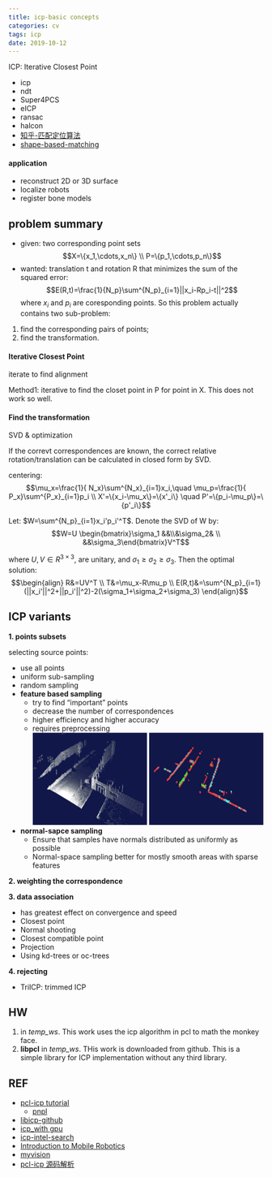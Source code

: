 ```yaml
---
title: icp-basic concepts
categories: cv
tags: icp
date: 2019-10-12
---
```


ICP: Iterative Closest Point

- icp
- ndt
- Super4PCS
- eICP
- ransac
- halcon
- [知乎-匹配定位算法](https://www.zhihu.com/question/39513724)
- [shape-based-matching](https://github.com/meiqua/shape_based_matching)

#### application

- reconstruct 2D or 3D surface
- localize robots
- register bone models

## problem summary

- given: two corresponding point sets
$$X=\{x_1,\cdots,x_n\}  \\
P=\{p_1,\cdots,p_n\}$$
- wanted: translation t and rotation R that minimizes the sum of the squared error:
$$E(R,t)=\frac{1}{N_p}\sum^{N_p}_{i=1}||x_i-Rp_i-t||^2$$
where $x_i$ and $p_i$ are coresponding points. So this problem actually contains two sub-problem: 

1. find the corresponding pairs of points; 
2. find the transformation.

#### Iterative Closest Point

iterate to find alignment

Method1: iterative to find the closet point in P for point in X. This does not work so well.

#### Find the transformation
 
 SVD & optimization

 If the correvt correspondences are known, the correct relative rotation/translation can be calculated in closed form by SVD.

 centering:
 $$\mu_x=\frac{1}{ N_x}\sum^{N_x}_{i=1}x_i,\quad \mu_p=\frac{1}{ P_x}\sum^{P_x}_{i=1}p_i    \\
 X'=\{x_i-\mu_x\}=\{x'_i\} \quad  P'=\{p_i-\mu_p\}=\{p'_i\}$$

 Let: $W=\sum^{N_p}_{i=1}x_i'p_i'^T$. Denote the SVD of W by:
 $$W=U \begin{bmatrix}\sigma_1 &&\\&\sigma_2&   \\ &&\sigma_3\end{bmatrix}V^T$$

 where $U,V\in R^{3\times3}$, are unitary, and $\sigma_1\geq\sigma_2\geq\sigma_3$. Then the optimal solution:
 $$\begin{align}
 R&=UV^T    \\
 T&=\mu_x-R\mu_p    \\
 E(R,t)&=\sum^{N_p}_{i=1}(||x_i'||^2+||p_i'||^2)-2(\sigma_1+\sigma_2+\sigma_3)
 \end{align}$$

## ICP variants

**1. points subsets**

selecting source points:
- use all points
- uniform sub-sampling
- random sampling
- **feature based sampling**
    - try to find “important” points
    - decrease the number of correspondences
    - higher efficiency and higher accuracy
    - requires preprocessing
![feature_based_sampling](pics/feature_based_sampling.png)
- **normal-sapce sampling**
    - Ensure that samples have normals distributed as
uniformly as possible
    - Normal-space sampling better for mostly smooth areas with  sparse features

**2. weighting the correspondence**

**3. data association**
- has greatest effect on convergence and
speed
- Closest point
- Normal shooting
- Closest compatible point
- Projection
- Using kd-trees or oc-trees

**4. rejecting**

- TriICP: trimmed ICP


## HW

1. in *temp_ws*. This work uses the icp algorithm in pcl to math the monkey face.
2. **libpcl** in *temp_ws*. THis work is downloaded from github. This is a simple library for ICP implementation without any third library. 


## REF
- [pcl-icp tutorial](http://pointclouds.org/documentation/tutorials/interactive_icp.php#interactive-icp)
    - [pnpl](https://github.com/symao/PnPL)
- [libicp-github](https://github.com/symao/libicp)
- [icp_with gpu](https://github.com/michaelwillett/Iterative-Closest-Point)
- [icp-intel-search](https://github.com/1988kramer/intel_dataset)
- [Introduction to Mobile Robotics](http://ais.informatik.uni-freiburg.de/teaching/ss19/robotics/)
- [myvision](https://github.com/Ewenwan/MVision/blob/master/PCL_APP/5_%E7%82%B9%E4%BA%91%E9%85%8D%E5%87%86%20Registration.md)
- [pcl-icp 源码解析](https://www.cnblogs.com/yhlx125/p/5234156.html)